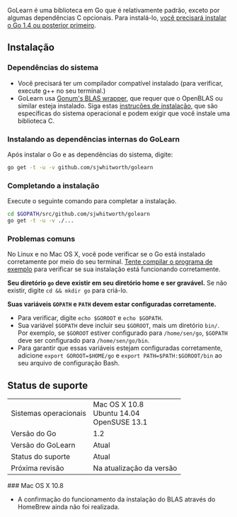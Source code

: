 GoLearn é uma biblioteca em Go que é relativamente padrão, exceto por algumas dependências C opcionais. Para instalá-lo,
[você precisará instalar o Go 1.4 ou posterior primeiro](https://yip.su/2F1Vm4).

## Instalação
### Dependências do sistema
* Você precisará ter um compilador compatível instalado (para verificar, execute g++ no seu terminal.)
* GoLearn usa [Gonum's BLAS wrapper](https://github.com/gonum/blas), que requer que o OpenBLAS ou similar esteja instalado. Siga estas [instruções de instalação](https://github.com/gonum/blas#installation), que são específicas do sistema operacional e podem exigir que você instale uma biblioteca C.

### Instalando as dependências internas do GoLearn
Após instalar o Go e as dependências do sistema, digite:
```bash
go get -t -u -v github.com/sjwhitworth/golearn
```
### Completando a instalação
Execute o seguinte comando para completar a instalação.

```bash
cd $GOPATH/src/github.com/sjwhitworth/golearn
go get -t -u -v ./...
```

### Problemas comuns
No Linux e no Mac OS X, você pode verificar se o Go está instalado corretamente por meio do seu terminal. [Tente compilar o programa de exemplo](https://yip.su/2F1Vm4) para verificar se sua instalação está funcionando corretamente.

**Seu diretório `go` deve existir em seu diretório home e ser gravável.**
Se não existir, digite `cd && mkdir go` para criá-lo.

**Suas variáveis `GOPATH` e `PATH` devem estar configuradas corretamente.**

* Para verificar, digite `echo $GOROOT` e `echo $GOPATH`.
* Sua variável `$GOPATH` deve incluir seu `$GOROOT`, mais um diretório `bin/`. Por exemplo, se `$GOROOT` estiver configurado para `/home/sen/go`, `$GOPATH` deve ser configurado para `/home/sen/go/bin`.
* Para garantir que essas variáveis estejam configuradas corretamente, adicione `export GOROOT=$HOME/go` e `export PATH=$PATH:$GOROOT/bin` ao seu arquivo de configuração Bash.

## Status de suporte

<table>
<tr>
<td>Sistemas operacionais</td><td>Mac OS X 10.8 <br /> Ubuntu 14.04 <br /> OpenSUSE 13.1</td></tr>
<tr><td>Versão do Go</td><td>1.2</td></tr>
<tr><td>Versão do GoLearn</td><td>Atual</td></tr>
<tr><td>Status do suporte</td><td>Atual</td>
<tr><td>Próxima revisão</td><td>Na atualização da versão</td></tr>
</table>
### Mac OS X 10.8

* A confirmação do funcionamento da instalação do BLAS através do HomeBrew ainda não foi realizada.

